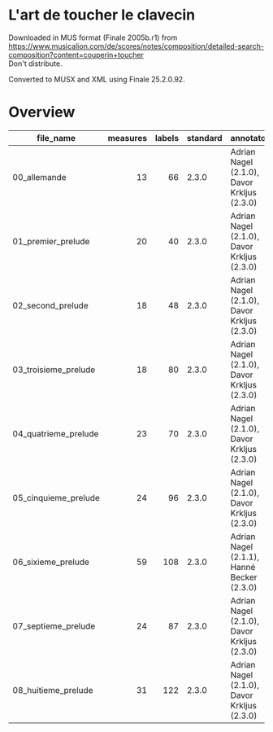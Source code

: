 # L'art de toucher le clavecin

Downloaded in MUS format (Finale 2005b.r1) from https://www.musicalion.com/de/scores/notes/composition/detailed-search-composition?content=couperin+toucher \
Don't distribute.

Converted to MUSX and XML using Finale 25.2.0.92.

# Overview
|     file_name      |measures|labels|standard|                annotators                 |   reviewers    |
|--------------------|-------:|-----:|--------|-------------------------------------------|----------------|
|00_allemande        |      13|    66|2.3.0   |Adrian Nagel (2.1.0), Davor Krkljus (2.3.0)|DK, Hanné Becker|
|01_premier_prelude  |      20|    40|2.3.0   |Adrian Nagel (2.1.0), Davor Krkljus (2.3.0)|DK, Hanné Becker|
|02_second_prelude   |      18|    48|2.3.0   |Adrian Nagel (2.1.0), Davor Krkljus (2.3.0)|DK, Hanné Becker|
|03_troisieme_prelude|      18|    80|2.3.0   |Adrian Nagel (2.1.0), Davor Krkljus (2.3.0)|DK, Hanné Becker|
|04_quatrieme_prelude|      23|    70|2.3.0   |Adrian Nagel (2.1.0), Davor Krkljus (2.3.0)|DK, Hanné Becker|
|05_cinquieme_prelude|      24|    96|2.3.0   |Adrian Nagel (2.1.0), Davor Krkljus (2.3.0)|DK, Hanné Becker|
|06_sixieme_prelude  |      59|   108|2.3.0   |Adrian Nagel (2.1.1), Hanné Becker (2.3.0) |DK              |
|07_septieme_prelude |      24|    87|2.3.0   |Adrian Nagel (2.1.0), Davor Krkljus (2.3.0)|DK, Hanné Becker|
|08_huitieme_prelude |      31|   122|2.3.0   |Adrian Nagel (2.1.0), Davor Krkljus (2.3.0)|DK, Hanné Becker|

